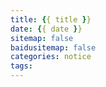 ```yaml
---
title: {{ title }}  
date: {{ date }}  
sitemap: false
baidusitemap: false
categories: notice
tags:
---
```

